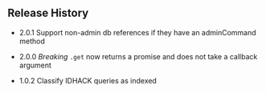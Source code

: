 ## Release History

* 2.0.1 Support non-admin db references if they have an adminCommand method

* 2.0.0 *Breaking* `.get` now returns a promise and does not take a callback argument

* 1.0.2 Classify IDHACK queries as indexed
